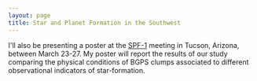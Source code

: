 ```yaml
---
layout: page
title: Star and Planet Formation in the Southwest
---
```


I'll also be presenting a poster at the [SPF-1](https://lavinia.as.arizona.edu/~kkratter/SPF1/) meeting in Tucson, Arizona, between March 23-27. My poster will report the results of our study comparing the physical conditions of BGPS clumps associated to different observational indicators of star-formation.
